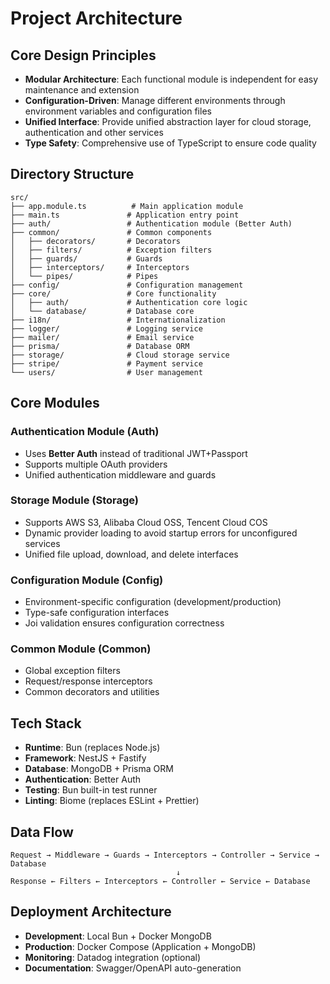 # Project Architecture

## Core Design Principles

- **Modular Architecture**: Each functional module is independent for easy maintenance and extension
- **Configuration-Driven**: Manage different environments through environment variables and configuration files
- **Unified Interface**: Provide unified abstraction layer for cloud storage, authentication and other services
- **Type Safety**: Comprehensive use of TypeScript to ensure code quality

## Directory Structure

```
src/
├── app.module.ts          # Main application module
├── main.ts               # Application entry point
├── auth/                 # Authentication module (Better Auth)
├── common/               # Common components
│   ├── decorators/       # Decorators
│   ├── filters/          # Exception filters
│   ├── guards/           # Guards
│   ├── interceptors/     # Interceptors
│   └── pipes/            # Pipes
├── config/               # Configuration management
├── core/                 # Core functionality
│   ├── auth/             # Authentication core logic
│   └── database/         # Database core
├── i18n/                 # Internationalization
├── logger/               # Logging service
├── mailer/               # Email service
├── prisma/               # Database ORM
├── storage/              # Cloud storage service
├── stripe/               # Payment service
└── users/                # User management
```

## Core Modules

### Authentication Module (Auth)
- Uses **Better Auth** instead of traditional JWT+Passport
- Supports multiple OAuth providers
- Unified authentication middleware and guards

### Storage Module (Storage)
- Supports AWS S3, Alibaba Cloud OSS, Tencent Cloud COS
- Dynamic provider loading to avoid startup errors for unconfigured services
- Unified file upload, download, and delete interfaces

### Configuration Module (Config)
- Environment-specific configuration (development/production)
- Type-safe configuration interfaces
- Joi validation ensures configuration correctness

### Common Module (Common)
- Global exception filters
- Request/response interceptors
- Common decorators and utilities

## Tech Stack

- **Runtime**: Bun (replaces Node.js)
- **Framework**: NestJS + Fastify
- **Database**: MongoDB + Prisma ORM
- **Authentication**: Better Auth
- **Testing**: Bun built-in test runner
- **Linting**: Biome (replaces ESLint + Prettier)

## Data Flow

```
Request → Middleware → Guards → Interceptors → Controller → Service → Database
                                     ↓
Response ← Filters ← Interceptors ← Controller ← Service ← Database
```

## Deployment Architecture

- **Development**: Local Bun + Docker MongoDB
- **Production**: Docker Compose (Application + MongoDB)
- **Monitoring**: Datadog integration (optional)
- **Documentation**: Swagger/OpenAPI auto-generation
